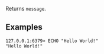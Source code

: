 Returns `message`.

## Examples

```valkey-cli
127.0.0.1:6379> ECHO "Hello World!"
"Hello World!"
```
